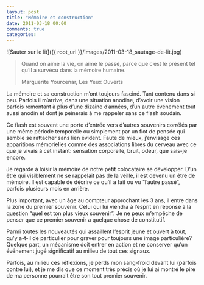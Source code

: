 ```yaml
---
layout: post
title: "Mémoire et construction"
date: 2011-03-18 00:00
comments: true
categories: 
---
```




![Sauter sur le lit]({{ root_url }}/images/2011-03-18_sautage-de-lit.jpg)

> Quand on aime la vie, on aime le passé, parce que c’est le présent tel qu’il a survécu dans la mémoire humaine.
> <div class="attrib">Marguerite Yourcenar, Les Yeux Ouverts</div>

La mémoire et sa construction m’ont toujours fasciné. Tant contenu dans si peu. Parfois il m’arrive, dans une situation anodine, d’avoir une vision parfois remontant à plus d’une dizaine d’années, d’un autre événement tout aussi anodin et dont je peinerais à me rappeler sans ce flash soudain.

Ce flash est souvent une porte d’entrée vers d’autres souvenirs corrélés par une même période temporelle ou simplement par un flot de pensée qui semble se rattacher sans lien évident. Faute de mieux, j’envisage ces apparitions mémorielles comme des associations libres du cerveau avec ce que je vivais à cet instant: sensation corporelle, bruit, odeur, que sais-je encore.

Je regarde à loisir la mémoire de notre petit colocataire se développer. D’un être qui visiblement ne se rappelait pas de la veille, il est devenu un être de mémoire. Il est capable de décrire ce qu’il a fait ou vu “l’autre passé”, parfois plusieurs mois en arrière.

Plus important, avec un âge au compteur approchant les 3 ans, il entre dans la zone du premier souvenir. Celui qui lui viendra à l’esprit en réponse à la question “quel est ton plus vieux souvenir”. Je ne peux m’empêche de penser que ce premier souvenir a quelque chose de constitutif.

Parmi toutes les nouveautés qui assaillent l’esprit jeune et ouvert à tout, qu’y a-t-il de particulier pour graver pour toujours une image particulière? Quelque part, un mécanisme doit entrer en action et ne conserver qu’un événement jugé significatif au milieu de tout ces signaux.

Parfois, au milieu ces réflexions, je perds mon sang-froid devant lui (parfois contre lui), et je me dis que ce moment très précis où je lui ai montré le pire de ma personne pourrait être son tout premier souvenir.